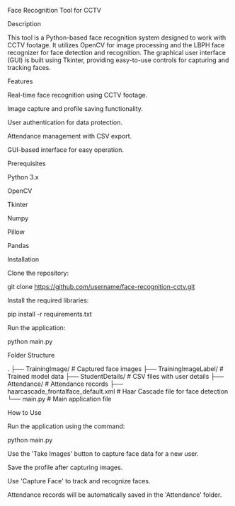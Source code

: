 Face Recognition Tool for CCTV

Description

This tool is a Python-based face recognition system designed to work with CCTV footage. It utilizes OpenCV for image processing and the LBPH face recognizer for face detection and recognition. The graphical user interface (GUI) is built using Tkinter, providing easy-to-use controls for capturing and tracking faces.

Features

Real-time face recognition using CCTV footage.

Image capture and profile saving functionality.

User authentication for data protection.

Attendance management with CSV export.

GUI-based interface for easy operation.

Prerequisites

Python 3.x

OpenCV

Tkinter

Numpy

Pillow

Pandas

Installation

Clone the repository:

git clone https://github.com/username/face-recognition-cctv.git

Install the required libraries:

pip install -r requirements.txt

Run the application:

python main.py

Folder Structure

.
├── TrainingImage/             # Captured face images
├── TrainingImageLabel/        # Trained model data
├── StudentDetails/            # CSV files with user details
├── Attendance/                # Attendance records
├── haarcascade_frontalface_default.xml # Haar Cascade file for face detection
└── main.py                    # Main application file

How to Use

Run the application using the command:

python main.py

Use the 'Take Images' button to capture face data for a new user.

Save the profile after capturing images.

Use 'Capture Face' to track and recognize faces.

Attendance records will be automatically saved in the 'Attendance' folder.

